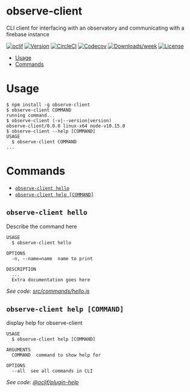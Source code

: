 observe-client
==============

CLI client for interfacing with an observatory and communicating with a firebase instance

[![oclif](https://img.shields.io/badge/cli-oclif-brightgreen.svg)](https://oclif.io)
[![Version](https://img.shields.io/npm/v/observe-client.svg)](https://npmjs.org/package/observe-client)
[![CircleCI](https://circleci.com/gh/remote-observe/observe-client/tree/master.svg?style=shield)](https://circleci.com/gh/remote-observe/observe-client/tree/master)
[![Codecov](https://codecov.io/gh/remote-observe/observe-client/branch/master/graph/badge.svg)](https://codecov.io/gh/remote-observe/observe-client)
[![Downloads/week](https://img.shields.io/npm/dw/observe-client.svg)](https://npmjs.org/package/observe-client)
[![License](https://img.shields.io/npm/l/observe-client.svg)](https://github.com/remote-observe/observe-client/blob/master/package.json)

<!-- toc -->
* [Usage](#usage)
* [Commands](#commands)
<!-- tocstop -->
# Usage
<!-- usage -->
```sh-session
$ npm install -g observe-client
$ observe-client COMMAND
running command...
$ observe-client (-v|--version|version)
observe-client/0.0.0 linux-x64 node-v10.15.0
$ observe-client --help [COMMAND]
USAGE
  $ observe-client COMMAND
...
```
<!-- usagestop -->
# Commands
<!-- commands -->
* [`observe-client hello`](#observe-client-hello)
* [`observe-client help [COMMAND]`](#observe-client-help-command)

## `observe-client hello`

Describe the command here

```
USAGE
  $ observe-client hello

OPTIONS
  -n, --name=name  name to print

DESCRIPTION
  ...
  Extra documentation goes here
```

_See code: [src/commands/hello.js](https://github.com/remote-observe/observe-client/blob/v0.0.0/src/commands/hello.js)_

## `observe-client help [COMMAND]`

display help for observe-client

```
USAGE
  $ observe-client help [COMMAND]

ARGUMENTS
  COMMAND  command to show help for

OPTIONS
  --all  see all commands in CLI
```

_See code: [@oclif/plugin-help](https://github.com/oclif/plugin-help/blob/v2.1.6/src/commands/help.ts)_
<!-- commandsstop -->
